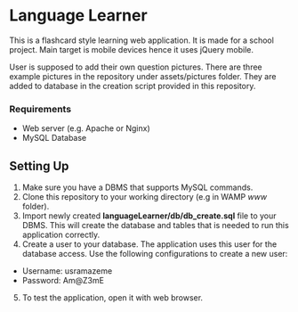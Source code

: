 # Language Learner

This is a flashcard style learning web application. It is made for a school project. Main target is mobile devices hence it uses jQuery mobile.

User is supposed to add their own question pictures. There are three example pictures in the repository under assets/pictures folder. They are added to database in the creation script provided in this repository.

### Requirements
* Web server (e.g. Apache or Nginx)
* MySQL Database

## Setting Up

1. Make sure you have a DBMS that supports MySQL commands.
2. Clone this repository to your working directory (e.g in WAMP _www_ folder).
3. Import newly created __languageLearner/db/db_create.sql__ file to your DBMS. This will create the database and tables that is needed to run this application correctly.
4. Create a user to your database. The application uses this user for the database access. Use the following configurations to create a new user:
  * Username: usramazeme
  * Password: Am@Z3mE
5. To test the application, open it with web browser.
